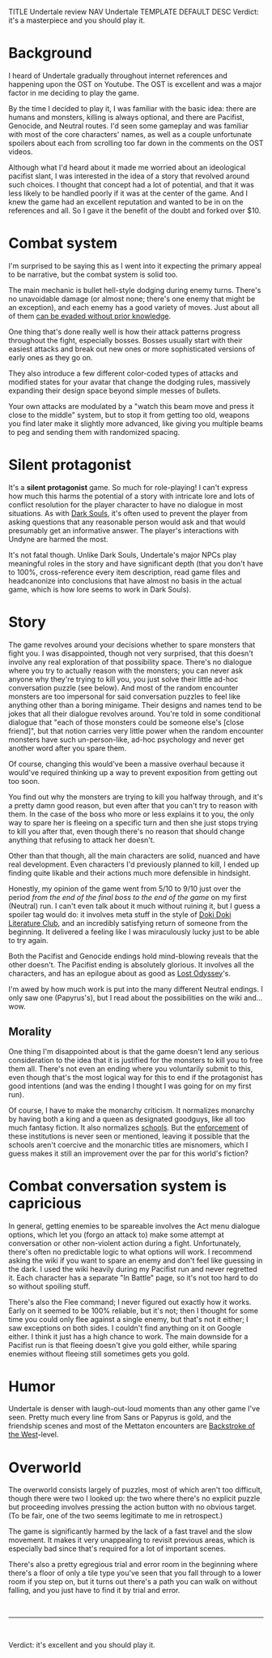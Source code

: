 TITLE Undertale review
NAV Undertale
TEMPLATE DEFAULT
DESC Verdict: it's a masterpiece and you should play it.

# Background

I heard of Undertale gradually throughout internet references and happening upon the OST on Youtube. The OST is excellent and was a major factor in me deciding to play the game.

By the time I decided to play it, I was familiar with the basic idea: there are humans and monsters, killing is always optional, and there are Pacifist, Genocide, and Neutral routes. I'd seen some gameplay and was familiar with most of the core characters' names, as well as a couple unfortunate spoilers about each from scrolling too far down in the comments on the OST videos.

Although what I'd heard about it made me worried about an ideological pacifist slant, I was interested in the idea of a story that revolved around such choices. I thought that concept had a lot of potential, and that it was less likely to be handled poorly if it was at the center of the game. And I knew the game had an excellent reputation and wanted to be in on the references and all. So I gave it the benefit of the doubt and forked over $10.

# Combat system

I'm surprised to be saying this as I went into it expecting the primary appeal to be narrative, but the combat system is solid too.

The main mechanic is bullet hell-style dodging during enemy turns. There's no unavoidable damage (or almost none; there's one enemy that might be an exception), and each enemy has a good variety of moves. Just about all of them [can be evaded without prior knowledge](/game_design/trial_and_error).

One thing that's done really well is how their attack patterns progress throughout the fight, especially bosses. Bosses usually start with their easiest attacks and break out new ones or more sophisticated versions of early ones as they go on.

They also introduce a few different color-coded types of attacks and modified states for your avatar that change the dodging rules, massively expanding their design space beyond simple messes of bullets.

Your own attacks are modulated by a "watch this beam move and press it close to the middle" system, but to stop it from getting too old, weapons you find later make it slightly more advanced, like giving you multiple beams to peg and sending them with randomized spacing.

# Silent protagonist

It's a **silent protagonist** game. So much for role-playing! I can't express how much this harms the potential of a story with intricate lore and lots of conflict resolution for the player character to have no dialogue in most situations. As with [Dark Souls](/reviews/dark_souls_story), it's often used to prevent the player from asking questions that any reasonable person would ask and that would presumably get an informative answer. The player's interactions with Undyne are harmed the most.

It's not fatal though. Unlike Dark Souls, Undertale's major NPCs play meaningful roles in the story and have significant depth (that you don't have to 100%, cross-reference every item description, read game files and headcanonize into conclusions that have almost no basis in the actual game, which is how lore seems to work in Dark Souls).

# Story

The game revolves around your decisions whether to spare monsters that fight you. I was disappointed, though not very surprised, that this doesn't involve any real exploration of that possibility space. There's no dialogue where you try to actually reason with the monsters; you can never ask anyone why they're trying to kill you, you just solve their little ad-hoc conversation puzzle (see below). And most of the random encounter monsters are too impersonal for said conversation puzzles to feel like anything other than a boring minigame. Their designs and names tend to be jokes that all their dialogue revolves around. You're told in some conditional dialogue that "each of those monsters could be someone else's [close friend]", but that notion carries very little power when the random encounter monsters have such un-person-like, ad-hoc psychology and never get another word after you spare them.

Of course, changing this would've been a massive overhaul because it would've required thinking up a way to prevent exposition from getting out too soon.

You find out why the monsters are trying to kill you halfway through, and it's a pretty damn good reason, but even after that you can't try to reason with them. In the case of the boss who more or less explains it to you, the only way to spare her is <span class="spoiler">fleeing on a specific turn</span> and then she just stops trying to kill you after that, even though there's no reason that should change anything that refusing to attack her doesn't.

Other than that though, all the main characters are solid, nuanced and have real development. Even characters I'd previously planned to kill, I ended up finding quite likable and their actions much more defensible in hindsight.

Honestly, my opinion of the game went from 5/10 to 9/10 just over the period *from the end of the final boss to the end of the game* on my first (Neutral) run. I can't even talk about it much without ruining it, but I guess a spoiler tag would do: it involves <span class="spoiler">meta stuff in the style of [Doki Doki Literature Club](/reviews/ddlc)</span>, and an incredibly satisfying return of someone from the beginning. It delivered a feeling like I was miraculously lucky just to be able to try again.

Both the Pacifist and Genocide endings hold mind-blowing reveals that the other doesn't. The Pacifist ending is absolutely glorious. It involves all the characters, and has an epilogue about as good as [Lost Odyssey](/reviews/lost_odyssey)'s.

I'm awed by how much work is put into the many different Neutral endings. I only saw one (Papyrus's), but I read about the possibilities on the wiki and... wow.

## Morality

One thing I'm disappointed about is that the game doesn't lend any serious consideration to the idea that it is justified for <span class="spoiler">the monsters to kill you to free them all</span>. There's not even an ending where you <span class="spoiler">voluntarily submit to this</span>, even though that's the most logical way for this to end if the protagonist has good intentions (and was the ending I thought I was going for on my first run).

Of course, I have to make the monarchy criticism. It normalizes monarchy by having both a king and a queen as designated goodguys, like all too much fantasy fiction. It also normalizes [schools](/protagonism/children). But the [enforcement](/protagonism/enforcement) of these institutions is never seen or mentioned, leaving it possible that the schools aren't coercive and the monarchic titles are misnomers, which I guess makes it still an improvement over the par for this world's fiction?

# Combat conversation system is capricious

In general, getting enemies to be spareable involves the Act menu dialogue options, which let you (forgo an attack to) make some attempt at conversation or other non-violent action during a fight. Unfortunately, there's often no predictable logic to what options will work. I recommend asking the wiki if you want to spare an enemy and don't feel like guessing in the dark. I used the wiki heavily during my Pacifist run and never regretted it. Each character has a separate "In Battle" page, so it's not too hard to do so without spoiling stuff.

There's also the Flee command; I never figured out exactly how it works. Early on it seemed to be 100% reliable, but it's not; then I thought for some time you could only flee against a single enemy, but that's not it either; I saw exceptions on both sides. I couldn't find anything on it on Google either. I think it just has a high chance to work. The main downside for a Pacifist run is that fleeing doesn't give you gold either, while sparing enemies without fleeing still sometimes gets you gold.

# Humor

Undertale is denser with laugh-out-loud moments than any other game I've seen. Pretty much every line from Sans or Papyrus is gold, and the friendship scenes and most of the Mettaton encounters are [Backstroke of the West](https://www.youtube.com/watch?v=XziLNeFm1ok)-level.

# Overworld

The overworld consists largely of puzzles, most of which aren't too difficult, though there were two I looked up: the two where there's no explicit puzzle but proceeding involves pressing the action button with no obvious target. (To be fair, one of the two seems legitimate to me in retrospect.)

The game is significantly harmed by the lack of a fast travel and the slow movement. It makes it very unappealing to revisit previous areas, which is especially bad since that's required for a lot of important scenes.

There's also a pretty egregious trial and error room in the beginning where there's a floor of only a tile type you've seen that you fall through to a lower room if you step on, but it turns out there's a path you can walk on without falling, and you just have to find it by trial and error.

<br>

---

<br>

Verdict: it's excellent and you should play it.
